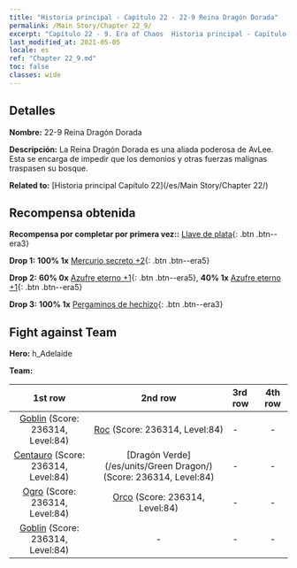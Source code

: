 ```yaml
---
title: "Historia principal - Capítulo 22 - 22-9 Reina Dragón Dorada"
permalink: /Main Story/Chapter 22_9/
excerpt: "Capítulo 22 - 9. Era of Chaos  Historia principal - Capítulo 22_9. 22-9 Reina Dragón Dorada"
last_modified_at: 2021-05-05
locale: es
ref: "Chapter 22_9.md"
toc: false
classes: wide
---
```


## Detalles

 **Nombre:** 22-9 Reina Dragón Dorada

 **Descripción:** La Reina Dragón Dorada es una aliada poderosa de AvLee. Esta se encarga de impedir que los demonios y otras fuerzas malignas traspasen su bosque.

 **Related to:** [Historia principal Capítulo 22](/es/Main Story/Chapter 22/)

## Recompensa obtenida

 **Recompensa por completar por primera vez::** [Llave de plata](/ItemsES/con_693/){: .btn .btn--era3}

 **Drop 1:** **100% 1x** [Mercurio secreto +2](/ItemsES/mat_77/){: .btn .btn--era5}

 **Drop 2:** **60% 0x** [Azufre eterno +1](/ItemsES/mat_71/){: .btn .btn--era5}, **40% 1x** [Azufre eterno +1](/ItemsES/mat_71/){: .btn .btn--era5}

 **Drop 3:** **100% 1x** [Pergaminos de hechizo](/ItemsES/con_694/){: .btn .btn--era3}


## Fight against Team
 **Hero:** h_Adelaide

 **Team:**


  | 1st row | 2nd row | 3rd row | 4th row |
  |:----:|:----:|:----|:----:|
  | [Goblin](/es/units/Goblin/) (Score: 236314, Level:84)  | [Roc](/es/units/Roc/) (Score: 236314, Level:84)  | - | - |
  | [Centauro](/es/units/Centaur/) (Score: 236314, Level:84)  | [Dragón Verde](/es/units/Green Dragon/) (Score: 236314, Level:84)  | - | - |
  | [Ogro](/es/units/Ogre/) (Score: 236314, Level:84)  | [Orco](/es/units/Orc/) (Score: 236314, Level:84)  | - | - |
  | [Goblin](/es/units/Goblin/) (Score: 236314, Level:84)  | - | - | - |


